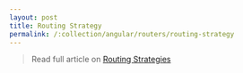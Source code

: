 ```yaml
---
layout: post
title: Routing Strategy
permalink: /:collection/angular/routers/routing-strategy
---
```


> Read full article on [Routing Strategies](https://codecraft.tv/courses/angular/routing/routing-strategies/)
